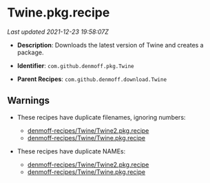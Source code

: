 # Twine.pkg.recipe

_Last updated 2021-12-23 19:58:07Z_

- **Description**: Downloads the latest version of Twine and creates a package.

- **Identifier**: `com.github.denmoff.pkg.Twine`

- **Parent Recipes**: `com.github.denmoff.download.Twine`

## Warnings

- These recipes have duplicate filenames, ignoring numbers:
    - [denmoff-recipes/Twine/Twine2.pkg.recipe](/autopkg-dupe-tracker/denmoff-recipes/Twine/Twine2.pkg.recipe)
    - [denmoff-recipes/Twine/Twine.pkg.recipe](/autopkg-dupe-tracker/denmoff-recipes/Twine/Twine.pkg.recipe)

- These recipes have duplicate NAMEs:
    - [denmoff-recipes/Twine/Twine2.pkg.recipe](/autopkg-dupe-tracker/denmoff-recipes/Twine/Twine2.pkg.recipe)
    - [denmoff-recipes/Twine/Twine.pkg.recipe](/autopkg-dupe-tracker/denmoff-recipes/Twine/Twine.pkg.recipe)